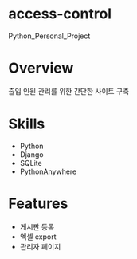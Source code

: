 # access-control
Python_Personal_Project

# Overview
출입 인원 관리를 위한 간단한 사이트 구축

# Skills
* Python
* Django
* SQLite
* PythonAnywhere

# Features
* 게시판 등록
* 엑셀 export
* 관리자 페이지
